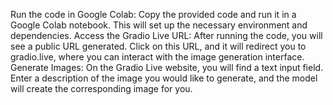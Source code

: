 Run the code in Google Colab: Copy the provided code and run it in a Google Colab notebook. This will set up the necessary environment and dependencies.
Access the Gradio Live URL: After running the code, you will see a public URL generated. Click on this URL, and it will redirect you to gradio.live, where you can interact with the image generation interface.
Generate Images: On the Gradio Live website, you will find a text input field. Enter a description of the image you would like to generate, and the model will create the corresponding image for you.
